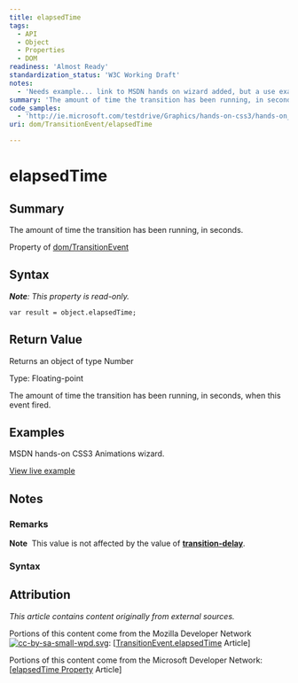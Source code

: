 ```yaml
---
title: elapsedTime
tags:
  - API
  - Object
  - Properties
  - DOM
readiness: 'Almost Ready'
standardization_status: 'W3C Working Draft'
notes:
  - 'Needs example... link to MSDN hands on wizard added, but a use example needed.'
summary: 'The amount of time the transition has been running, in seconds.'
code_samples:
  - 'http://ie.microsoft.com/testdrive/Graphics/hands-on-css3/hands-on_animations.htm'
uri: dom/TransitionEvent/elapsedTime

---
```

# elapsedTime

## Summary

The amount of time the transition has been running, in seconds.

<span data-meta="applies_to" data-type="key">Property of <span data-type="value">[dom/TransitionEvent](/dom/TransitionEvent)</span></span>

## Syntax

***Note**: This property is read-only.*

``` {.js}
var result = object.elapsedTime;
```

## Return Value

<span data-meta="return" data-type="key">Returns an object of type <span data-type="value">Number</span></span>

Type: Floating-point

The amount of time the transition has been running, in seconds, when this event fired.

## Examples

MSDN hands-on CSS3 Animations wizard.

[View live example](http://ie.microsoft.com/testdrive/Graphics/hands-on-css3/hands-on_animations.htm)

## Notes

### Remarks

**Note**  This value is not affected by the value of [**transition-delay**](/css/properties/transition-delay).

### Syntax

## Attribution

*This article contains content originally from external sources.*

Portions of this content come from the Mozilla Developer Network [![cc-by-sa-small-wpd.svg](/assets/thumb/8/8c/cc-by-sa-small-wpd.svg/120px-cc-by-sa-small-wpd.svg.png)](http://creativecommons.org/licenses/by-sa/3.0/us/): [[TransitionEvent.elapsedTime](https://developer.mozilla.org/en-US/docs/Web/API/TransitionEvent.elapsedTime) Article]

Portions of this content come from the Microsoft Developer Network: [[elapsedTime Property](http://msdn.microsoft.com/en-us/library/ie/hh772137(v=vs.85).aspx) Article]

